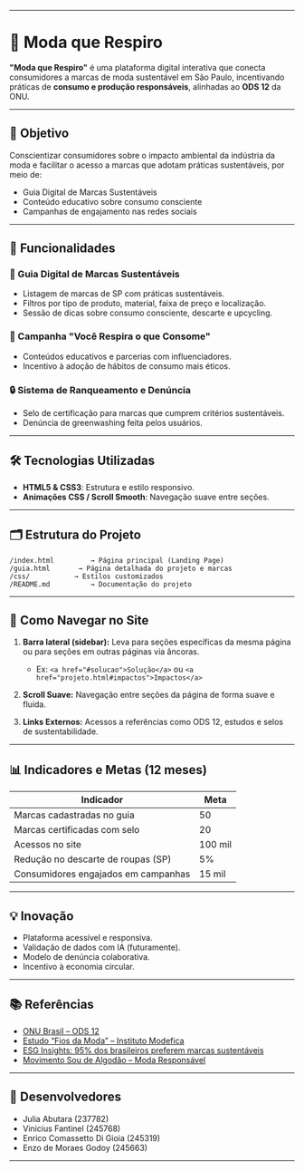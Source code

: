 
---

# 🌿 Moda que Respiro

**"Moda que Respiro"** é uma plataforma digital interativa que conecta consumidores a marcas de moda sustentável em São Paulo, incentivando práticas de **consumo e produção responsáveis**, alinhadas ao **ODS 12** da ONU.

---

## 🎯 Objetivo

Conscientizar consumidores sobre o impacto ambiental da indústria da moda e facilitar o acesso a marcas que adotam práticas sustentáveis, por meio de:

* Guia Digital de Marcas Sustentáveis
* Conteúdo educativo sobre consumo consciente
* Campanhas de engajamento nas redes sociais

---

## 📝 Funcionalidades

### 🛒 Guia Digital de Marcas Sustentáveis

* Listagem de marcas de SP com práticas sustentáveis.
* Filtros por tipo de produto, material, faixa de preço e localização.
* Sessão de dicas sobre consumo consciente, descarte e upcycling.

### 📢 Campanha "Você Respira o que Consome"

* Conteúdos educativos e parcerias com influenciadores.
* Incentivo à adoção de hábitos de consumo mais éticos.

### 🔒 Sistema de Ranqueamento e Denúncia

* Selo de certificação para marcas que cumprem critérios sustentáveis.
* Denúncia de greenwashing feita pelos usuários.

---

## 🛠️ Tecnologias Utilizadas

* **HTML5 & CSS3**: Estrutura e estilo responsivo.
* **Animações CSS / Scroll Smooth**: Navegação suave entre seções.

---

## 🗂️ Estrutura do Projeto

```
/index.html         → Página principal (Landing Page)
/guia.html       → Página detalhada do projeto e marcas
/css/           → Estilos customizados
/README.md          → Documentação do projeto
```

---

## 🚀 Como Navegar no Site

1. **Barra lateral (sidebar):**
   Leva para seções específicas da mesma página ou para seções em outras páginas via âncoras.

   * Ex: `<a href="#solucao">Solução</a>` ou `<a href="projeto.html#impactos">Impactos</a>`

2. **Scroll Suave:**
   Navegação entre seções da página de forma suave e fluida.

3. **Links Externos:**
   Acessos a referências como ODS 12, estudos e selos de sustentabilidade.

---

## 📊 Indicadores e Metas (12 meses)

| Indicador                           | Meta    |
| ----------------------------------- | ------- |
| Marcas cadastradas no guia          | 50      |
| Marcas certificadas com selo        | 20      |
| Acessos no site                     | 100 mil |
| Redução no descarte de roupas (SP)  | 5%      |
| Consumidores engajados em campanhas | 15 mil  |

---

## 💡 Inovação

* Plataforma acessível e responsiva.
* Validação de dados com IA (futuramente).
* Modelo de denúncia colaborativa.
* Incentivo à economia circular.

---

## 📚 Referências

* [ONU Brasil – ODS 12](https://brasil.un.org/pt-br/sdgs/12)
* [Estudo “Fios da Moda” – Instituto Modefica](https://revistamarieclaire.globo.com/Um-So-Planeta/noticia/2021/02/moda-sustentabilidade-lixo-estudo-fios-da-moda.html)
* [ESG Insights: 95% dos brasileiros preferem marcas sustentáveis](https://esginsights.com.br/95-dos-brasileiros-preferem-marcas-que-investem-em-sustentabilidade)
* [Movimento Sou de Algodão – Moda Responsável](https://soualgodao.com.br/)

---

## 👥 Desenvolvedores

* Julia Abutara (237782)
* Vinicius Fantinel (245768)
* Enrico Comassetto Di Gioia (245319)
* Enzo de Moraes Godoy (245663)

---


